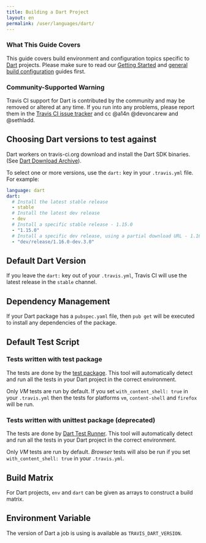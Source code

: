 ```yaml
---
title: Building a Dart Project
layout: en
permalink: /user/languages/dart/
---
```


### What This Guide Covers

This guide covers build environment and configuration topics specific to
[Dart](https://www.dartlang.org/) projects. Please make sure to read our
[Getting Started](/user/getting-started/) and
[general build configuration](/user/customizing-the-build/) guides first.

### Community-Supported Warning

Travis CI support for Dart is contributed by the community and may be removed
or altered at any time. If you run into any problems, please report them in the
[Travis CI issue tracker](https://github.com/travis-ci/travis-ci/issues/new?labels=community:dart)
and cc @a14n @devoncarew and @sethladd.

## Choosing Dart versions to test against

Dart workers on travis-ci.org download and install the Dart SDK binaries.
(See [Dart Download Archive](https://www.dartlang.org/install/archive/)).

To select one or more versions, use the `dart:` key in your `.travis.yml` file.
For example:

```yaml
language: dart
dart:
  # Install the latest stable release
  - stable
  # Install the latest dev release
  - dev
  # Install a specific stable release - 1.15.0
  - "1.15.0"
  # Install a specific dev release, using a partial download URL - 1.16.0-dev.3.0
  - "dev/release/1.16.0-dev.3.0"
```

## Default Dart Version

If you leave the `dart:` key out of your `.travis.yml`, Travis CI will use
the latest release in the `stable` channel.

## Dependency Management

If your Dart package has a `pubspec.yaml` file, then `pub get` will be executed
to install any dependencies of the package.

## Default Test Script

### Tests written with test package

The tests are done by the
[test package](https://pub.dartlang.org/packages/test). This tool
will automatically detect and run all the tests in your Dart project in the
correct environment.

Only _VM_ tests are run by default. If you set
`with_content_shell: true` in your `.travis.yml` then the tests for platforms
`vm`, `content-shell` and `firefox` will be run.

### Tests written with unittest package (deprecated)

The tests are done by
[Dart Test Runner](https://pub.dartlang.org/packages/test_runner). This tool
will automatically detect and run all the tests in your Dart project in the
correct environment.

Only _VM_ tests are run by default. _Browser_ tests will also be run if you set
`with_content_shell: true` in your `.travis.yml`.

## Build Matrix

For Dart projects, `env` and `dart` can be given as arrays to construct a build
matrix.

## Environment Variable

The version of Dart a job is using is available as `TRAVIS_DART_VERSION`.
